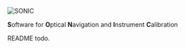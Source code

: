 ![SONIC](https://github-research.gatech.edu/storage/user/418/files/d3b8a94a-490e-4bdc-acee-fadad555f6cc)


**S**oftware for **O**ptical **N**avigation and **I**nstrument **C**alibration

README todo.
